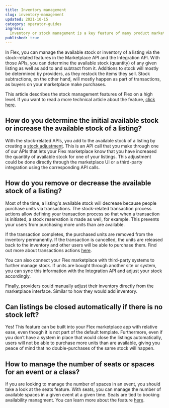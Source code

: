 ```yaml
---
title: Inventory management
slug: inventory-management
updated: 2021-10-15
category: operator-guides
ingress:
  Inventory or stock management is a key feature of many product marketplaces. Here’s how Flex’s stock management works.
published: true
---
```


In Flex, you can manage the available stock or inventory of a listing via the stock-related features in the Marketplace API and the Integration API. With those APIs, you can determine the available stock (quantity) of any given listing as well as add to and subtract from it. Additions to stock will mostly be determined by providers, as they restock the items they sell. Stock subtractions, on the other hand, will mostly happen as part of transactions, as buyers on your marketplace make purchases.

This article describes the stock management features of Flex on a high level. If you want to read a more technical article about the feature, [click here](https://www.sharetribe.com/docs/references/stock/). 

## How do you determine the initial available stock or increase the available stock of a listing?

With the stock-related APIs, you add to the available stock of a listing by creating a [stock adjustment](https://www.sharetribe.com/docs/background/concepts/#stock-adjustment). This is an API call that you make through one of our APIs that lets your Flex marketplace know that you have increased the quantity of available stock for one of your listings. This adjustment could be done directly through the marketplace UI or a third-party integration using the corresponding API calls.

## How do you remove or decrease the available stock of a listing?

Most of the time, a listing's available stock will decrease because people purchase units via transactions. The stock-related transaction process actions allow defining your transaction process so that when a transaction is initiated, a stock reservation is made as well, for example. This prevents your users from purchasing more units than are available. 

If the transaction completes, the purchased units are removed from the inventory permanently. If the transaction is cancelled, the units are released back to the inventory and other users will be able to purchase them. Find out more about transactions actions [here](https://www.sharetribe.com/docs/references/transaction-process-actions/#stock-reservations).

You can also connect your Flex marketplace with third-party systems to further manage stock. If units are bought through another site or system, you can sync this information with the Integration API and adjust your stock accordingly.

Finally, providers could manually adjust their inventory directly from the marketplace interface. Similar to how they would add inventory.  

## Can listings be closed automatically if there is no stock left?

Yes! This feature can be built into your Flex marketplace app with relative ease, even though it is not part of the default template. Furthermore, even if you don’t have a system in place that would close the listings automatically, users will not be able to purchase more units than are available, giving you peace of mind that no double-purchases of the same stock will happen. 

## How to manage the number of seats or spaces for an event or a class?

If you are looking to manage the number of spaces in an event, you should take a look at the   seats feature. With seats, you can manage the number of available spaces in a given event at a given time. Seats are tied to booking availability managment. You can learn more about the feature [here](https://www.sharetribe.com/docs/docs/operator-guides/manage-seats).
